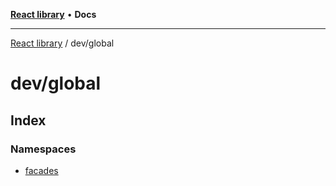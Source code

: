 [**React library**](../../index.md) • **Docs**

***

[React library](../../modules.md) / dev/global

# dev/global

## Index

### Namespaces

- [facades](namespaces/facades/index.md)
